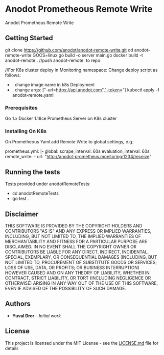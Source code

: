 # Anodot Prometheous Remote Write

Anodot Prometheus Remote Write 

## Getting Started

git clone https://github.com/anodot/anodot-remote-write.git
cd anodot-remote-write 
GOOS=linux go build -o server main.go
docker build -t anodot-remote .
//push anodot-remote:<version> to repo 

//For K8s cluster deploy in Monitoring namespace:
Change deploy script as follows:
* . change image name in k8s Deployment
* . change  args: ["-url=https://api.anodot.com","-token=<API TOKEN>"]
kubectl apply -f anodot-remote.yaml


### Prerequisites

Go 1.x 
Docker 1.18ce
Prometheus Server on K8s cluster

### Installing On K8s
On Prometheous Yaml add Remote Write to global settings, e.g.:

  prometheus.yml: |-
    global:
      scrape_interval: 60s
      evaluation_interval: 60s
    remote_write:
      - url: "http://anodot-prometheus.monitoring:1234/receive"

## Running the tests

Tests provided under anodotRemoteTests:
*  cd anodotRemoteTests 
*  go test .


## Disclaimer

THIS SOFTWARE IS PROVIDED BY THE COPYRIGHT HOLDERS AND CONTRIBUTORS
"AS IS" AND ANY EXPRESS OR IMPLIED WARRANTIES, INCLUDING, BUT NOT
LIMITED TO, THE IMPLIED WARRANTIES OF MERCHANTABILITY AND FITNESS FOR
A PARTICULAR PURPOSE ARE DISCLAIMED. IN NO EVENT SHALL THE COPYRIGHT
OWNER OR CONTRIBUTORS BE LIABLE FOR ANY DIRECT, INDIRECT, INCIDENTAL,
SPECIAL, EXEMPLARY, OR CONSEQUENTIAL DAMAGES (INCLUDING, BUT NOT
LIMITED TO, PROCUREMENT OF SUBSTITUTE GOODS OR SERVICES; LOSS OF USE,
DATA, OR PROFITS; OR BUSINESS INTERRUPTION) HOWEVER CAUSED AND ON ANY
THEORY OF LIABILITY, WHETHER IN CONTRACT, STRICT LIABILITY, OR TORT
(INCLUDING NEGLIGENCE OR OTHERWISE) ARISING IN ANY WAY OUT OF THE USE
OF THIS SOFTWARE, EVEN IF ADVISED OF THE POSSIBILITY OF SUCH DAMAGE.

## Authors

* **Yuval Dror** - *Initial work* 

## License

This project is licensed under the MIT License - see the [LICENSE.md](LICENSE.md) file for details
